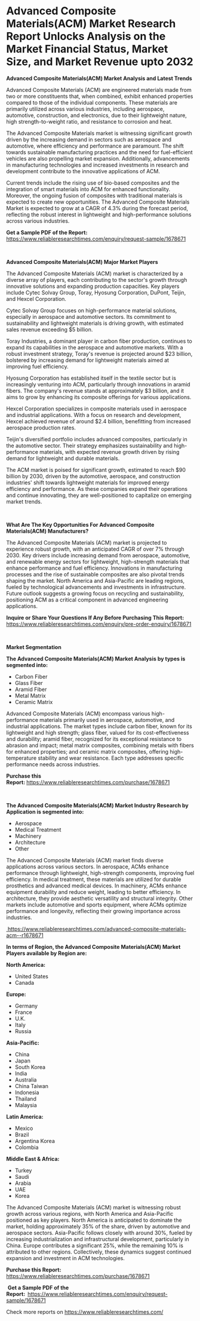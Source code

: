<p><h1>Advanced Composite Materials(ACM) Market Research Report Unlocks Analysis on the Market Financial Status, Market Size, and Market Revenue upto 2032</h1></p><p><strong>Advanced Composite Materials(ACM) Market Analysis and Latest Trends</strong></p>
<p><p>Advanced Composite Materials (ACM) are engineered materials made from two or more constituents that, when combined, exhibit enhanced properties compared to those of the individual components. These materials are primarily utilized across various industries, including aerospace, automotive, construction, and electronics, due to their lightweight nature, high strength-to-weight ratio, and resistance to corrosion and heat.</p><p>The Advanced Composite Materials market is witnessing significant growth driven by the increasing demand in sectors such as aerospace and automotive, where efficiency and performance are paramount. The shift towards sustainable manufacturing practices and the need for fuel-efficient vehicles are also propelling market expansion. Additionally, advancements in manufacturing technologies and increased investments in research and development contribute to the innovative applications of ACM.</p><p>Current trends include the rising use of bio-based composites and the integration of smart materials into ACM for enhanced functionality. Moreover, the ongoing fusion of composites with traditional materials is expected to create new opportunities. The Advanced Composite Materials Market is expected to grow at a CAGR of 4.3% during the forecast period, reflecting the robust interest in lightweight and high-performance solutions across various industries.</p></p>
<p><strong>Get a Sample PDF of the Report:&nbsp;</strong> <a href="https://www.reliableresearchtimes.com/enquiry/request-sample/1678671?utm_campaign=3258&utm_medium=2&utm_source=Github&utm_content=ia&utm_term=24032025&utm_id=advanced-composite-materialsacm">https://www.reliableresearchtimes.com/enquiry/request-sample/1678671</a></p>
<p>&nbsp;</p>
<p><strong>Advanced Composite Materials(ACM) Major Market Players</strong></p>
<p><p>The Advanced Composite Materials (ACM) market is characterized by a diverse array of players, each contributing to the sector's growth through innovative solutions and expanding production capacities. Key players include Cytec Solvay Group, Toray, Hyosung Corporation, DuPont, Teijin, and Hexcel Corporation.</p><p>Cytec Solvay Group focuses on high-performance material solutions, especially in aerospace and automotive sectors. Its commitment to sustainability and lightweight materials is driving growth, with estimated sales revenue exceeding $5 billion.</p><p>Toray Industries, a dominant player in carbon fiber production, continues to expand its capabilities in the aerospace and automotive markets. With a robust investment strategy, Toray's revenue is projected around $23 billion, bolstered by increasing demand for lightweight materials aimed at improving fuel efficiency.</p><p>Hyosung Corporation has established itself in the textile sector but is increasingly venturing into ACM, particularly through innovations in aramid fibers. The company's revenue stands at approximately $3 billion, and it aims to grow by enhancing its composite offerings for various applications.</p><p>Hexcel Corporation specializes in composite materials used in aerospace and industrial applications. With a focus on research and development, Hexcel achieved revenue of around $2.4 billion, benefitting from increased aerospace production rates.</p><p>Teijin's diversified portfolio includes advanced composites, particularly in the automotive sector. Their strategy emphasizes sustainability and high-performance materials, with expected revenue growth driven by rising demand for lightweight and durable materials.</p><p>The ACM market is poised for significant growth, estimated to reach $90 billion by 2030, driven by the automotive, aerospace, and construction industries' shift towards lightweight materials for improved energy efficiency and performance. As these companies expand their operations and continue innovating, they are well-positioned to capitalize on emerging market trends.</p></p>
<p>&nbsp;</p>
<p><strong>What Are The Key Opportunities For Advanced Composite Materials(ACM) Manufacturers?</strong></p>
<p><p>The Advanced Composite Materials (ACM) market is projected to experience robust growth, with an anticipated CAGR of over 7% through 2030. Key drivers include increasing demand from aerospace, automotive, and renewable energy sectors for lightweight, high-strength materials that enhance performance and fuel efficiency. Innovations in manufacturing processes and the rise of sustainable composites are also pivotal trends shaping the market. North America and Asia-Pacific are leading regions, fueled by technological advancements and investments in infrastructure. Future outlook suggests a growing focus on recycling and sustainability, positioning ACM as a critical component in advanced engineering applications.</p></p>
<p><strong>Inquire or Share Your Questions If Any Before Purchasing This Report:</strong> <a href="https://www.reliableresearchtimes.com/enquiry/pre-order-enquiry/1678671?utm_campaign=3258&utm_medium=2&utm_source=Github&utm_content=ia&utm_term=24032025&utm_id=advanced-composite-materialsacm">https://www.reliableresearchtimes.com/enquiry/pre-order-enquiry/1678671</a></p>
<p>&nbsp;</p>
<p><strong>Market Segmentation</strong></p>
<p><strong>The Advanced Composite Materials(ACM) Market Analysis by types is segmented into:</strong></p>
<p><ul><li>Carbon Fiber</li><li>Glass Fiber</li><li>Aramid Fiber</li><li>Metal Matrix</li><li>Ceramic Matrix</li></ul></p>
<p><p>Advanced Composite Materials (ACM) encompass various high-performance materials primarily used in aerospace, automotive, and industrial applications. The market types include carbon fiber, known for its lightweight and high strength; glass fiber, valued for its cost-effectiveness and durability; aramid fiber, recognized for its exceptional resistance to abrasion and impact; metal matrix composites, combining metals with fibers for enhanced properties; and ceramic matrix composites, offering high-temperature stability and wear resistance. Each type addresses specific performance needs across industries.</p></p>
<p><strong>Purchase this Report:&nbsp;</strong><a href="https://www.reliableresearchtimes.com/purchase/1678671?utm_campaign=3258&utm_medium=2&utm_source=Github&utm_content=ia&utm_term=24032025&utm_id=advanced-composite-materialsacm">https://www.reliableresearchtimes.com/purchase/1678671</a></p>
<p>&nbsp;</p>
<p><strong>The Advanced Composite Materials(ACM) Market Industry Research by Application is segmented into:</strong></p>
<p><ul><li>Aerospace</li><li>Medical Treatment</li><li>Machinery</li><li>Architecture</li><li>Other</li></ul></p>
<p><p>The Advanced Composite Materials (ACM) market finds diverse applications across various sectors. In aerospace, ACMs enhance performance through lightweight, high-strength components, improving fuel efficiency. In medical treatment, these materials are utilized for durable prosthetics and advanced medical devices. In machinery, ACMs enhance equipment durability and reduce weight, leading to better efficiency. In architecture, they provide aesthetic versatility and structural integrity. Other markets include automotive and sports equipment, where ACMs optimize performance and longevity, reflecting their growing importance across industries.</p></p>
<p><a href="https://www.reliableresearchtimes.com/advanced-composite-materials-acm--r1678671?utm_campaign=3258&utm_medium=2&utm_source=Github&utm_content=ia&utm_term=24032025&utm_id=advanced-composite-materialsacm">&nbsp;https://www.reliableresearchtimes.com/advanced-composite-materials-acm--r1678671</a></p>
<p><strong>In terms of Region, the Advanced Composite Materials(ACM) Market Players available by Region are:</strong></p>
<p>
    <p> <strong> North America: </strong>
        <ul>
            <li>United States</li>
            <li>Canada</li>
        </ul>
        </p> 
    <p> <strong> Europe: </strong>
        <ul>
            <li>Germany</li>
            <li>France</li>
            <li>U.K.</li>
            <li>Italy</li>
            <li>Russia</li>
        </ul>
        </p> 
    <p> <strong> Asia-Pacific: </strong>
        <ul>
            <li>China</li>
            <li>Japan</li>
            <li>South Korea</li>
            <li>India</li>
            <li>Australia</li>
            <li>China Taiwan</li>
            <li>Indonesia</li>
            <li>Thailand</li>
            <li>Malaysia</li>
        </ul>
        </p> 
    <p> <strong> Latin America: </strong>
        <ul>
            <li>Mexico</li>
            <li>Brazil</li>
            <li>Argentina Korea</li>
            <li>Colombia</li>
        </ul>
        </p> 
    <p> <strong> Middle East & Africa: </strong>
        <ul>
            <li>Turkey</li>
            <li>Saudi</li>
            <li>Arabia</li>
            <li>UAE</li>
            <li>Korea</li>
        </ul>
    </p>
    </p>
<p><p>The Advanced Composite Materials (ACM) market is witnessing robust growth across various regions, with North America and Asia-Pacific positioned as key players. North America is anticipated to dominate the market, holding approximately 35% of the share, driven by automotive and aerospace sectors. Asia-Pacific follows closely with around 30%, fueled by increasing industrialization and infrastructural development, particularly in China. Europe contributes a significant 25%, while the remaining 10% is attributed to other regions. Collectively, these dynamics suggest continued expansion and investment in ACM technologies.</p></p>
<p><strong>Purchase this Report: </strong><a href="https://www.reliableresearchtimes.com/purchase/1678671?utm_campaign=3258&utm_medium=2&utm_source=Github&utm_content=ia&utm_term=24032025&utm_id=advanced-composite-materialsacm">https://www.reliableresearchtimes.com/purchase/1678671</a></p>
<p>&nbsp;<strong>Get a Sample PDF of the Report:&nbsp;&nbsp;</strong><a href="https://www.reliableresearchtimes.com/enquiry/request-sample/1678671?utm_campaign=3258&utm_medium=2&utm_source=Github&utm_content=ia&utm_term=24032025&utm_id=advanced-composite-materialsacm">https://www.reliableresearchtimes.com/enquiry/request-sample/1678671</a></p>
<p><strong></strong></p>
<p>Check more reports on <a href="https://www.reliableresearchtimes.com/?utm_campaign=3258&utm_medium=2&utm_source=Github&utm_content=ia&utm_term=24032025&utm_id=advanced-composite-materialsacm">https://www.reliableresearchtimes.com/</a></p>